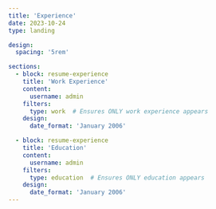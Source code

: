 ```yaml
---
title: 'Experience'
date: 2023-10-24
type: landing

design:
  spacing: '5rem'

sections:
  - block: resume-experience
    title: 'Work Experience'
    content:
      username: admin
    filters:
      type: work  # Ensures ONLY work experience appears
    design:
      date_format: 'January 2006'

  - block: resume-experience
    title: 'Education'
    content:
      username: admin
    filters:
      type: education  # Ensures ONLY education appears
    design:
      date_format: 'January 2006'
---
```

